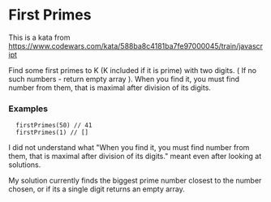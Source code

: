 # First Primes

This is a kata from https://www.codewars.com/kata/588ba8c4181ba7fe97000045/train/javascript

Find some first primes to K (K included if it is prime) with two digits. ( If no such numbers - return empty array ). When you find it, you must find number from them, that is maximal after division of its digits.

### Examples

```
  firstPrimes(50) // 41
  firstPrimes(1) // []
```

I did not understand what "When you find it, you must find number from them, that is maximal after division of its digits." meant even after looking at solutions.

My solution currently finds the biggest prime number closest to the number chosen, or if its a single digit returns an empty array.
